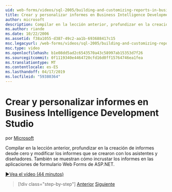 ```yaml
---
uid: web-forms/videos/sql-2005/building-and-customizing-reports-in-business-intelligence-development-studio
title: Crear y personalizar informes en Business Intelligence Development Studio | Microsoft Docs
author: microsoft
description: Compilar en la lección anterior, profundizar en la creación de informes desde cero y modificar los informes que se crearon con los asistentes y diseñadores. Nos un...
ms.author: riande
ms.date: 10/22/2006
ms.assetid: f38a1055-d387-49c2-aa1b-693688417c15
msc.legacyurl: /web-forms/videos/sql-2005/building-and-customizing-reports-in-business-intelligence-development-studio
msc.type: video
ms.openlocfilehash: b1e08dd5ad2c6543570a43c58997ab15353d7f26
ms.sourcegitcommit: 0f1119340e4464720cfd16d0ff15764746ea1fea
ms.translationtype: MT
ms.contentlocale: es-ES
ms.lasthandoff: 04/17/2019
ms.locfileid: "59380364"
---
```

# <a name="building-and-customizing-reports-in-business-intelligence-development-studio"></a>Crear y personalizar informes en Business Intelligence Development Studio

por [Microsoft](https://github.com/microsoft)

Compilar en la lección anterior, profundizar en la creación de informes desde cero y modificar los informes que se crearon con los asistentes y diseñadores. También se muestran cómo incrustar los informes en las aplicaciones de formulario Web Forms de ASP.NET.

[&#9654;Vea el vídeo (44 minutos)](https://channel9.msdn.com/Blogs/ASP-NET-Site-Videos/building-and-customizing-reports-in-business-intelligence-development-studio)

> [!div class="step-by-step"]
> [Anterior](getting-started-with-reporting-services.md)
> [Siguiente](creating-and-using-stored-procedures.md)
